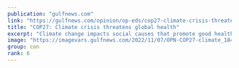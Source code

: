 ```yaml
---
publication: "gulfnews.com"
link: "https://gulfnews.com/opinion/op-eds/cop27-climate-crisis-threatens-global-health-1.91797058"
title: "COP27: Climate crisis threatens global health"
excerpt: "Climate change impacts social causes that promote good health, like sustainable livelihood"
image: "https://imagevars.gulfnews.com/2022/11/07/OPN-COP27-climate_18451c67296_medium.jpg"
group: con
rank: 6
---
```


